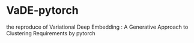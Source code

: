 # VaDE-pytorch
the reproduce of Variational Deep Embedding : A Generative Approach to Clustering Requirements by pytorch
